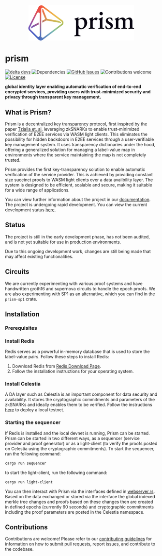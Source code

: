 <p align="center">
  <picture>
    <source srcset="./assets/prism-white.png" media="(prefers-color-scheme: dark)">
    <img src="./assets/prism-dark.png" alt="Prism" width="350">
  </picture>
</p>

# prism

[![delta devs](https://img.shields.io/badge/building-in_stealth-0097FF)](https://deltadevs.xyz)
![Dependencies](https://img.shields.io/badge/dependencies-up%20to%20date-0097FF.svg)
[![GitHub Issues](https://img.shields.io/github/issues-raw/deltadevsde/transparency-dictionary?color=0097FF)](https://github.com/deltadevsde/transparency-dictionary/issues)
![Contributions welcome](https://img.shields.io/badge/contributions-welcome-0097FF.svg)
[![License](https://img.shields.io/badge/license-MIT-0097FF.svg)](https://opensource.org/licenses/MIT)

**global identity layer enabling automatic verification of end-to-end encrypted services, providing users with trust-minimized security and privacy through transparent key management.**

## What is Prism?

Prism is a decentralized key transparency protocol, first inspired by the paper [Tzialla et. al](https://eprint.iacr.org/2021/1263.pdf), leveraging zkSNARKs to enable trust-minimized verification of E2EE services via WASM light clients. This eliminates the possibility for hidden backdoors in E2EE services through a user-verifiable key management system. It uses transparency dictionaries under the hood, offering a generalized solution for managing a label-value map in environments where the service maintaining the map is not completely trusted.

Prism provides the first key-transparency solution to enable automatic verification of the service provider. This is achieved by providing constant size succinct proofs to WASM light clients over a data availbility layer. The system is designed to be efficient, scalable and secure, making it suitable for a wide range of applications.

You can view further information about the project in our [documentation](https://prism.deltadevs.xyz). The project is undergoing rapid development. You can view the current development status [here](https://prism.deltadevs.xyz/state).


## Status

The project is still in the early development phase, has not been audited, and is not yet suitable for use in production environments.

Due to this ongoing development work, changes are still being made that may affect existing functionalities.

## Circuits
We are currently experimenting with various proof systems and have handwritten groth16 and supernova circuits to handle the epoch proofs. We are also experimenting with SP1 as an alternative, which you can find in the `prism-sp1` crate.

## Installation

### Prerequisites

### Install Redis

Redis serves as a powerful in-memory database that is used to store the label-value pairs. Follow these steps to install Redis:

1. Download Redis from [Redis Download Page](https://redis.io/download/).
2. Follow the installation instructions for your operating system.

### Install Celestia

A DA layer such as Celestia is an important component for data security and availability. It stores the cryptographic commitments and parameters of the zkSNARKs and ideally enables them to be verified. Follow the instructions [here](https://github.com/celestiaorg/apollo) to deploy a local testnet.

### Starting the sequencer

If Redis is installed and the local devnet is running, Prism can be started. Prism can be started in two different ways, as a sequencer (service provider and proof generator) or as a light-client (to verify the proofs posted on Celestia using the cryptographic commitments). To start the sequencer, run the following command:

```bash
cargo run sequencer
```

to start the light-client, run the following command:

```bash
cargo run light-client
```

You can then interact with Prism via the interfaces defined in [webserver.rs](https://github.com/deltadevsde/prism/blob/main/src/webserver.rs). Based on the data exchanged or stored via the interface the global indexed merkle tree changes and proofs based on these changes then are created in defined epochs (currently 60 seconds) and cryptographic commitments including the proof parameters are posted in the Celestia namespace.

## Contributions

Contributions are welcome! Please refer to our [contributing guidelines](CONTRIBUTING.md) for information on how to submit pull requests, report issues, and contribute to the codebase.
